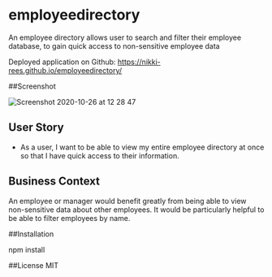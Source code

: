 # employeedirectory
An employee directory allows user to search and filter their employee database, to gain quick access to non-sensitive employee data

Deployed application on Github: https://nikki-rees.github.io/employeedirectory/

##Screenshot

![Screenshot 2020-10-26 at 12 28 47](https://user-images.githubusercontent.com/63279484/97226402-09f8f080-1828-11eb-8c20-6e5cdab3bb19.png)

## User Story

* As a user, I want to be able to view my entire employee directory at once so that I have quick access to their information.

## Business Context

An employee or manager would benefit greatly from being able to view non-sensitive data about other employees. It would be particularly helpful to be able to filter employees by name.

##Installation

npm install

##License
MIT

